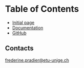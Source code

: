 # Table of Contents 

* [Initial page](README.md)
* [Documentation](Documentation.md)
* [GitHub](https://github.com/PictoCatalogs)


## Contacts

[frederine.pradier@etu-unige.ch](frederine.pradier@etu-unige.ch)
